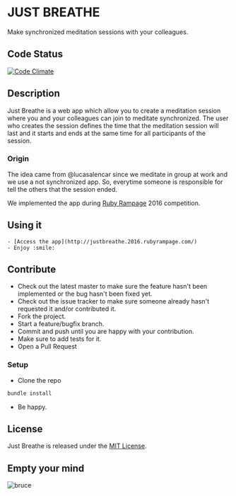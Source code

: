 # JUST BREATHE

Make synchronized meditation sessions with your colleagues.

## Code Status


[![Code Climate](https://codeclimate.com/github/rumblex/rubyrampage2016-justbreathe/badges/gpa.svg)](https://codeclimate.com/github/rumblex/rubyrampage2016-justbreathe)

## Description

Just Breathe is a web app which allow you to create a meditation session where you and your colleagues can join to meditate synchronized. The user who creates the session defines the time that the meditation session will last and it starts and ends at the same time for all participants of the session.

### Origin

The idea came from @lucasalencar since we meditate in group at work and we use a not synchronized app. So, everytime someone is responsible for tell the others that the session ended.

We implemented the app during [Ruby Rampage](https://www.rubyrampage.com/) 2016 competition.

## Using it

    - [Access the app](http://justbreathe.2016.rubyrampage.com/)
    - Enjoy :smile:

## Contribute

- Check out the latest master to make sure the feature hasn't been implemented or the bug hasn't been fixed yet.
- Check out the issue tracker to make sure someone already hasn't requested it and/or contributed it.
- Fork the project.
- Start a feature/bugfix branch.
- Commit and push until you are happy with your contribution.
- Make sure to add tests for it.
- Open a Pull Request

### Setup

- Clone the repo

```bash
bundle install
```

- Be happy.

## License

Just Breathe is released under the [MIT License](https://opensource.org/licenses/MIT).

## Empty your mind

![bruce](https://media.giphy.com/media/9WHE2bo5Na9Gg/giphy.gif)
